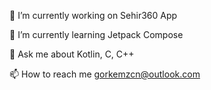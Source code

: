 🔭 I’m currently working on Sehir360 App

🌱 I’m currently learning Jetpack Compose

💬 Ask me about Kotlin, C, C++

📫 How to reach me gorkemzcn@outlook.com

